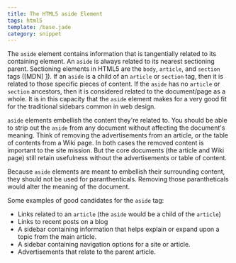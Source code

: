 ```yaml
---
title: The HTML5 aside Element
tags: html5
template: /base.jade
category: snippet
---
```


The `aside` element contains information that is tangentially related to its containing element. An `aside` is always related to its nearest sectioning parent. Sectioning elements in HTML5 are the `body`, `article`, and `section` tags ([MDN] [1]). If an `aside` is a child of an `article` or `section` tag, then it is related to those specific pieces of content. If the `aside` has no `article` or `section` ancestors, then it is considered related to the document/page as a whole. It is in this capacity that the `aside` element makes for a very good fit for the traditional sidebars common in web design.

`aside` elements embellish the content they're related to. You should be able to strip out the `aside` from any document without affecting the document's meaning. Think of removing the advertisements from an article, or the table of contents from a Wiki page. In both cases the removed content is important to the site mission. But the core documents (the article and Wiki page) still retain usefulness without the advertisements or table of content.

Because `aside` elements are meant to embellish their surrounding content, they should not be used for paranthenticals. Removing those parantheticals would alter the meaning of the document.

Some examples of good candidates for the `aside` tag:

* Links related to an `article` (the `aside` would be a child of the `article`)
* Links to recent posts on a blog
* A sidebar containing information that helps explain or expand upon a topic from the main article.
* A sidebar containing navigation options for a site or article.
* Advertisements that relate to the parent article.

[1]: https://developer.mozilla.org/en-US/docs/Web/Guide/HTML/Sections_and_Outlines_of_an_HTML5_document#Defining_Sections_in_HTML5        "MDN - Sections and Outlines of an HTML5 Document"
